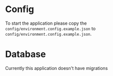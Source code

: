 # Config
To start the application please copy the `config/environment.config.example.json` to `config/environment.config.example.json`.

# Database
Currently this application doesn't have migrations
